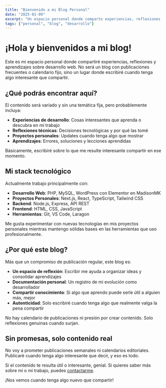 ```yaml
---
title: "Bienvenido a mi Blog Personal"
date: "2025-01-09"
excerpt: "Un espacio personal donde comparto experiencias, reflexiones y aprendizajes sobre desarrollo web cuando tengo algo interesante que contar."
tags: ["personal", "blog", "desarrollo"]
---
```


# ¡Hola y bienvenidos a mi blog!

Este es mi espacio personal donde compartiré experiencias, reflexiones y aprendizajes sobre desarrollo web. No será un blog con publicaciones frecuentes o calendario fijo, sino un lugar donde escribiré cuando tenga algo interesante que compartir.

## ¿Qué podrás encontrar aquí?

El contenido será variado y sin una temática fija, pero probablemente incluya:

- **Experiencias de desarrollo**: Cosas interesantes que aprenda o descubra en mi trabajo
- **Reflexiones técnicas**: Decisiones tecnológicas y por qué las tomé
- **Proyectos personales**: Updates cuando tenga algo que mostrar
- **Aprendizajes**: Errores, soluciones y lecciones aprendidas

Básicamente, escribiré sobre lo que me resulte interesante compartir en ese momento.

## Mi stack tecnológico

Actualmente trabajo principalmente con:

- **Desarrollo Web**: PHP, MySQL, WordPress con Elementor en MadisonMK
- **Proyectos Personales**: Next.js, React, TypeScript, Tailwind CSS
- **Backend**: Node.js, Express, API REST
- **Frontend**: HTML, CSS, JavaScript
- **Herramientas**: Git, VS Code, Laragon

Me gusta experimentar con nuevas tecnologías en mis proyectos personales mientras mantengo sólidas bases en las herramientas que uso profesionalmente.

## ¿Por qué este blog?

Más que un compromiso de publicación regular, este blog es:

- **Un espacio de reflexión**: Escribir me ayuda a organizar ideas y consolidar aprendizajes
- **Documentación personal**: Un registro de mi evolución como desarrollador
- **Compartir conocimiento**: Si algo que aprendo puede serle útil a alguien más, mejor
- **Autenticidad**: Solo escribiré cuando tenga algo que realmente valga la pena compartir

No hay calendario de publicaciones ni presión por crear contenido. Solo reflexiones genuinas cuando surjan.

## Sin promesas, solo contenido real

No voy a prometer publicaciones semanales ni calendarios editoriales. Publicaré cuando tenga algo interesante que decir, y eso es todo.

Si el contenido te resulta útil o interesante, genial. Si quieres saber más sobre mí o mi trabajo, puedes [contactarme](/contact).

¡Nos vemos cuando tenga algo nuevo que compartir!
